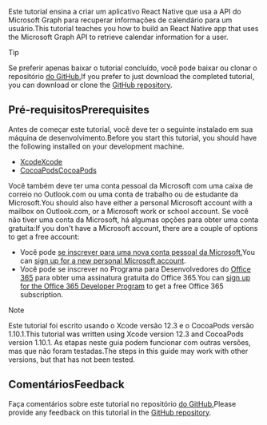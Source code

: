 <!-- markdownlint-disable MD002 MD041 -->

<span data-ttu-id="d0034-101">Este tutorial ensina a criar um aplicativo React Native que usa a API do Microsoft Graph para recuperar informações de calendário para um usuário.</span><span class="sxs-lookup"><span data-stu-id="d0034-101">This tutorial teaches you how to build an React Native app that uses the Microsoft Graph API to retrieve calendar information for a user.</span></span>

> [!TIP]
> <span data-ttu-id="d0034-102">Se preferir apenas baixar o tutorial concluído, você pode baixar ou clonar o repositório [do GitHub.](https://github.com/microsoftgraph/msgraph-training-ios-objectivec)</span><span class="sxs-lookup"><span data-stu-id="d0034-102">If you prefer to just download the completed tutorial, you can download or clone the [GitHub repository](https://github.com/microsoftgraph/msgraph-training-ios-objectivec).</span></span>

## <a name="prerequisites"></a><span data-ttu-id="d0034-103">Pré-requisitos</span><span class="sxs-lookup"><span data-stu-id="d0034-103">Prerequisites</span></span>

<span data-ttu-id="d0034-104">Antes de começar este tutorial, você deve ter o seguinte instalado em sua máquina de desenvolvimento.</span><span class="sxs-lookup"><span data-stu-id="d0034-104">Before you start this tutorial, you should have the following installed on your development machine.</span></span>

- [<span data-ttu-id="d0034-105">Xcode</span><span class="sxs-lookup"><span data-stu-id="d0034-105">Xcode</span></span>](https://developer.apple.com/xcode/)
- [<span data-ttu-id="d0034-106">CocoaPods</span><span class="sxs-lookup"><span data-stu-id="d0034-106">CocoaPods</span></span>](https://cocoapods.org)

<span data-ttu-id="d0034-107">Você também deve ter uma conta pessoal da Microsoft com uma caixa de correio no Outlook.com ou uma conta de trabalho ou de estudante da Microsoft.</span><span class="sxs-lookup"><span data-stu-id="d0034-107">You should also have either a personal Microsoft account with a mailbox on Outlook.com, or a Microsoft work or school account.</span></span> <span data-ttu-id="d0034-108">Se você não tiver uma conta da Microsoft, há algumas opções para obter uma conta gratuita:</span><span class="sxs-lookup"><span data-stu-id="d0034-108">If you don't have a Microsoft account, there are a couple of options to get a free account:</span></span>

- <span data-ttu-id="d0034-109">Você pode [se inscrever para uma nova conta pessoal da Microsoft.](https://signup.live.com/signup?wa=wsignin1.0&rpsnv=12&ct=1454618383&rver=6.4.6456.0&wp=MBI_SSL_SHARED&wreply=https://mail.live.com/default.aspx&id=64855&cbcxt=mai&bk=1454618383&uiflavor=web&uaid=b213a65b4fdc484382b6622b3ecaa547&mkt=E-US&lc=1033&lic=1)</span><span class="sxs-lookup"><span data-stu-id="d0034-109">You can [sign up for a new personal Microsoft account](https://signup.live.com/signup?wa=wsignin1.0&rpsnv=12&ct=1454618383&rver=6.4.6456.0&wp=MBI_SSL_SHARED&wreply=https://mail.live.com/default.aspx&id=64855&cbcxt=mai&bk=1454618383&uiflavor=web&uaid=b213a65b4fdc484382b6622b3ecaa547&mkt=E-US&lc=1033&lic=1).</span></span>
- <span data-ttu-id="d0034-110">Você pode se inscrever no Programa para Desenvolvedores do [Office 365](https://developer.microsoft.com/office/dev-program) para obter uma assinatura gratuita do Office 365.</span><span class="sxs-lookup"><span data-stu-id="d0034-110">You can [sign up for the Office 365 Developer Program](https://developer.microsoft.com/office/dev-program) to get a free Office 365 subscription.</span></span>

> [!NOTE]
> <span data-ttu-id="d0034-111">Este tutorial foi escrito usando o Xcode versão 12.3 e o CocoaPods versão 1.10.1.</span><span class="sxs-lookup"><span data-stu-id="d0034-111">This tutorial was written using Xcode version 12.3 and CocoaPods version 1.10.1.</span></span> <span data-ttu-id="d0034-112">As etapas neste guia podem funcionar com outras versões, mas que não foram testadas.</span><span class="sxs-lookup"><span data-stu-id="d0034-112">The steps in this guide may work with other versions, but that has not been tested.</span></span>

## <a name="feedback"></a><span data-ttu-id="d0034-113">Comentários</span><span class="sxs-lookup"><span data-stu-id="d0034-113">Feedback</span></span>

<span data-ttu-id="d0034-114">Faça comentários sobre este tutorial no repositório [do GitHub.](https://github.com/microsoftgraph/msgraph-training-ios-objectivec)</span><span class="sxs-lookup"><span data-stu-id="d0034-114">Please provide any feedback on this tutorial in the [GitHub repository](https://github.com/microsoftgraph/msgraph-training-ios-objectivec).</span></span>
